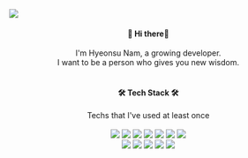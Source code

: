 <img src="https://capsule-render.vercel.app/api?type=slice&color=auto&height=300&section=header&text=HyeonsuNam&fontSize=90" />

<div align="center">
    
#### 👋 Hi there👋

</div>

<div align="center">
I'm Hyeonsu Nam, a growing developer.<br/>
I want to be a person who gives you new wisdom.
</div> 
<br/>
<div align="center">
    
#### 🛠️ Tech Stack 🛠️
    
</div> 

<div align="center">
  Techs that I've used at least once
</div> 
<br/>
<div align="center">
    <img src="https://img.shields.io/badge/Python-3766AB?style=flat-square&logo=Python&logoColor=white"/> 
    <img src="https://img.shields.io/badge/django-092E20?style=flat-square&logo=django&logoColor=white"/>
    <img src="https://img.shields.io/badge/mariadb-003545?style=flat-square&logo=mariadb&logoColor=white"/>
    <img src="https://img.shields.io/badge/mysql-4479A1?style=flat-square&logo=mysql&logoColor=white"/>
    <img src="https://img.shields.io/badge/tensorflow-FF6F00?style=flat-square&logo=tensorflow&logoColor=white"/>
    <img src="https://img.shields.io/badge/keras-00000?style=flat-square&logo=keras&logoColor=white"/>
    <img src="https://img.shields.io/badge/javascript-F7DF1E?style=flat-square&logo=javascript&logoColor=white"/> <br/>
    <img src="https://img.shields.io/badge/react-61DAFB?style=flat-square&logo=react&logoColor=white"/>
    <img src="https://img.shields.io/badge/pandas-150458?style=flat-square&logo=pandas&logoColor=white"/>
    <img src="https://img.shields.io/badge/selenium-43B02A?style=flat-square&logo=selenium&logoColor=white"/>
    <img src="https://img.shields.io/badge/numpy-013243?style=flat-square&logo=numpy&logoColor=white"/>
    <img src="https://img.shields.io/badge/scikitlearn-F7931E?style=flat-square&logo=scikitlearn&logoColor=white"/>
</div> 



<!---
RedRabbit0314/RedRabbit0314 is a ✨ special ✨ repository because its `README.md` (this file) appears on your GitHub profile.
You can click the Preview link to take a look at your changes.

--->
